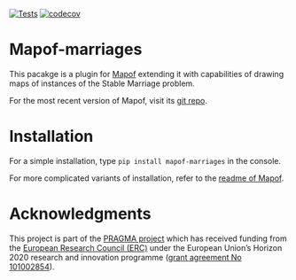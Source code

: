 [![Tests](https://github.com/science-for-democracy/mapof-marriages/actions/workflows/python-tests.yml/badge.svg)](https://github.com/science-for-democracy/mapof-marriages/actions/workflows/python-tests.yml)
[![codecov](https://codecov.io/gh/science-for-democracy/mapof-marriages/graph/badge.svg?token=MB6YOJMFIS)](https://codecov.io/gh/science-for-democracy/mapof-marriages)

# Mapof-marriages
This pacakge is a plugin for [Mapof](https://pypi.org/project/mapof/) extending
it with capabilities of drawing maps of instances of the Stable Marriage
problem.

For the most recent version of Mapof, visit its [git
repo](https://pypi.org/project/mapof/).

# Installation
For a simple installation, type
`pip install mapof-marriages`
in the console.

For more complicated variants of installation, refer to the [readme of
Mapof](https://github.com/science-for-democracy/mapof).

# Acknowledgments

This project is part of the [PRAGMA project](https://home.agh.edu.pl/~pragma/)
which has received funding from the [European Research Council
(ERC)](https://home.agh.edu.pl/~pragma/) under the European Union’s Horizon 2020
research and innovation programme ([grant agreement No
101002854](https://erc.easme-web.eu/?p=101002854)).







